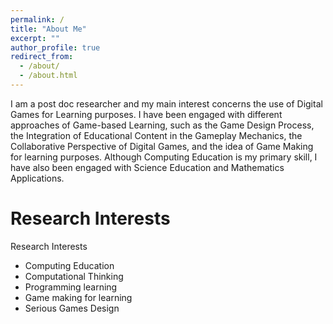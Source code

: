 ```yaml
---
permalink: /
title: "About Me"
excerpt: ""
author_profile: true
redirect_from: 
  - /about/
  - /about.html
---
```


I am a post doc researcher and my main interest concerns the use of Digital Games for Learning purposes. I have been engaged with different approaches of Game-based Learning, such as the Game Design Process, the Integration of Educational Content in the Gameplay Mechanics, the Collaborative Perspective of Digital Games, and the idea of Game Making for learning purposes. Although Computing Education is my primary skill, I have also been engaged with Science Education and Mathematics Applications.

Research Interests
======
 Research Interests
- Computing Education
- Computational Thinking
- Programming learning
- Game making for learning
- Serious Games Design

